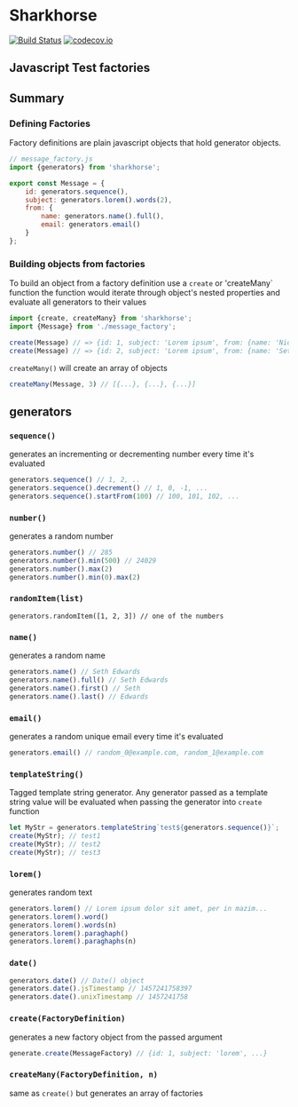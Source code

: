# Sharkhorse

[![Build Status](https://travis-ci.org/dmitriiabramov/sharkhorse.svg?branch=master)](https://travis-ci.org/dmitriiabramov/sharkhorse)
[![codecov.io](https://codecov.io/github/dmitriiabramov/sharkhorse/coverage.svg?branch=master)](https://codecov.io/github/dmitriiabramov/sharkhorse?branch=master)

## Javascript Test factories

## Summary

### Defining Factories
Factory definitions are plain javascript objects that hold generator objects.

```js
// message_factory.js
import {generators} from 'sharkhorse';

export const Message = {
    id: generators.sequence(),
    subject: generators.lorem().words(2),
    from: {
        name: generators.name().full(),
        email: generators.email()
    }
};
```

### Building objects from factories


To build an object from a factory definition use a `create` or 'createMany` function
the function would iterate through object's nested properties and evaluate all generators to their values
```js
import {create, createMany} from 'sharkhorse';
import {Message} from './message_factory';

create(Message) // => {id: 1, subject: 'Lorem ipsum', from: {name: 'Nickolas Conrad', email: 'random_0@example.com'}}
create(Message) // => {id: 2, subject: 'Lorem ipsum', from: {name: 'Seth Edwards', email: 'random_1@example.com'}}
```

`createMany()` will create an array of objects

```js
createMany(Message, 3) // [{...}, {...}, {...}]
```

## generators

### `sequence()`
generates an incrementing or decrementing number every time it's evaluated

```js
generators.sequence() // 1, 2, ..
generators.sequence().decrement() // 1, 0, -1, ...
generators.sequence().startFrom(100) // 100, 101, 102, ...

```


### `number()`
generates a random number

```js
generators.number() // 285
generators.number().min(500) // 24029
generators.number().max(2)
generators.number().min(0).max(2)
```

### `randomItem(list)`
```
generators.randomItem([1, 2, 3]) // one of the numbers
```

### `name()`
generates a random name


```js
generators.name() // Seth Edwards
generators.name().full() // Seth Edwards
generators.name().first() // Seth
generators.name().last() // Edwards
```

### `email()`
generates a random unique email every time it's evaluated

```js
generators.email() // random_0@example.com, random_1@example.com
```


### `templateString()`
Tagged template string generator. Any generator passed as a template string value will be evaluated when passing the
generator into `create` function

```js
let MyStr = generators.templateString`test${generators.sequence()}`;
create(MyStr); // test1
create(MyStr); // test2
create(MyStr); // test3
```

### `lorem()`
generates random text
```js
generators.lorem() // Lorem ipsum dolor sit amet, per in mazim...
generators.lorem().word()
generators.lorem().words(n)
generators.lorem().paraghaph()
generators.lorem().paraghaphs(n)
```
### `date()`
```js
generators.date() // Date() object
generators.date().jsTimestamp // 1457241758397
generators.date().unixTimestamp // 1457241758
```

### `create(FactoryDefinition)`
generates a new factory object from the passed argument

```js
generate.create(MessageFactory) // {id: 1, subject: 'lorem', ...}
```

### `createMany(FactoryDefinition, n)`
same as `create()` but generates an array of factories
